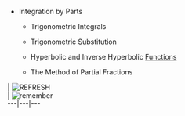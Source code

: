 * Integration by Parts 
  * Trigonometric Integrals   

  * Trigonometric Substitution
  * Hyperbolic and Inverse Hyperbolic [Functions](https://else.fcim.utm.md/mod/resource/view.php?id=26962 "Functions")
  * The Method of Partial Fractions

|
![REFRESH](https://else.fcim.utm.md/pluginfile.php/70501/mod_resource/intro/f5.jpg)  
|
![remember](https://else.fcim.utm.md/pluginfile.php/70501/mod_resource/intro/remember.jpg)  
---|---|---
